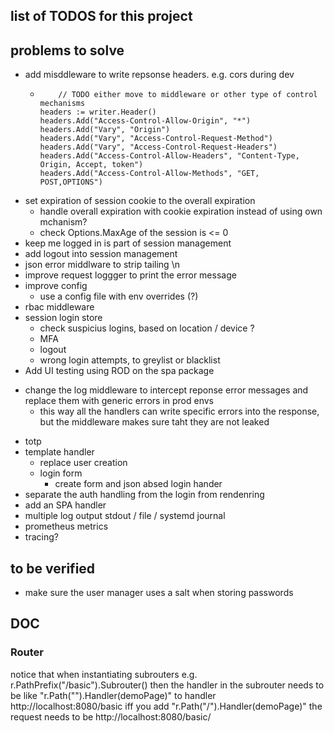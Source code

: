 ## list of TODOS for this project



## problems to solve
* add misddleware to write repsonse headers. e.g. cors during dev
  * 		// TODO either move to middleware or other type of control mechanisms
    	headers := writer.Header()
    	headers.Add("Access-Control-Allow-Origin", "*")
    	headers.Add("Vary", "Origin")
    	headers.Add("Vary", "Access-Control-Request-Method")
    	headers.Add("Vary", "Access-Control-Request-Headers")
    	headers.Add("Access-Control-Allow-Headers", "Content-Type, Origin, Accept, token")
    	headers.Add("Access-Control-Allow-Methods", "GET, POST,OPTIONS")
* set expiration of session cookie to the overall expiration
  * handle overall expiration with cookie expiration instead of using own mchanism? 
  * check Options.MaxAge of the session is <= 0
* keep me logged in is part of session management
* add logout into session management
* json error middlware to strip tailing \n
* improve request loggger to print the error message
* improve config
  * use a config file with env overrides (?)
* rbac middleware
* session login store
  * check suspicius logins, based on location / device ?
  * MFA
  * logout
  * wrong login attempts, to greylist or blacklist
* Add UI testing using ROD on the spa package
  
+ change the log middleware to intercept reponse error messages and replace them with generic errors in prod envs
  + this way all the handlers can write specific errors into the response, but the middleware makes sure taht they are not leaked
* totp
* template handler
  * replace user creation 
  * login form
    * create form and json absed login hander
* separate the auth handling from the login from rendenring
* add an SPA handler
* multiple log output stdout /  file / systemd journal
* prometheus metrics
* tracing?


## to be verified
* make sure the user manager uses a salt when storing passwords


##  DOC
### Router
notice that when instantiating subrouters e.g. r.PathPrefix("/basic").Subrouter() then the handler in the subrouter
needs to be like 	"r.Path("").Handler(demoPage)" to handler http://localhost:8080/basic 
iff you add "r.Path("/").Handler(demoPage)" the request needs to be http://localhost:8080/basic/